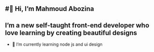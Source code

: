 #👋 Hi, I’m Mahmoud Abozina
---
I’m a new self-taught front-end developer who love learning by creating beautiful designs
---

- 🌱 I’m currently learning node js and ui design 

